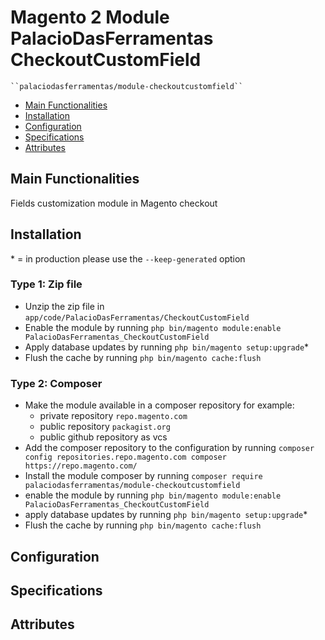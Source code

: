 # Magento 2 Module PalacioDasFerramentas CheckoutCustomField

    ``palaciodasferramentas/module-checkoutcustomfield``

 - [Main Functionalities](#markdown-header-main-functionalities)
 - [Installation](#markdown-header-installation)
 - [Configuration](#markdown-header-configuration)
 - [Specifications](#markdown-header-specifications)
 - [Attributes](#markdown-header-attributes)


## Main Functionalities
Fields customization module in Magento checkout

## Installation
\* = in production please use the `--keep-generated` option

### Type 1: Zip file

 - Unzip the zip file in `app/code/PalacioDasFerramentas/CheckoutCustomField`
 - Enable the module by running `php bin/magento module:enable PalacioDasFerramentas_CheckoutCustomField`
 - Apply database updates by running `php bin/magento setup:upgrade`\*
 - Flush the cache by running `php bin/magento cache:flush`

### Type 2: Composer

 - Make the module available in a composer repository for example:
    - private repository `repo.magento.com`
    - public repository `packagist.org`
    - public github repository as vcs
 - Add the composer repository to the configuration by running `composer config repositories.repo.magento.com composer https://repo.magento.com/`
 - Install the module composer by running `composer require palaciodasferramentas/module-checkoutcustomfield`
 - enable the module by running `php bin/magento module:enable PalacioDasFerramentas_CheckoutCustomField`
 - apply database updates by running `php bin/magento setup:upgrade`\*
 - Flush the cache by running `php bin/magento cache:flush`


## Configuration




## Specifications




## Attributes



